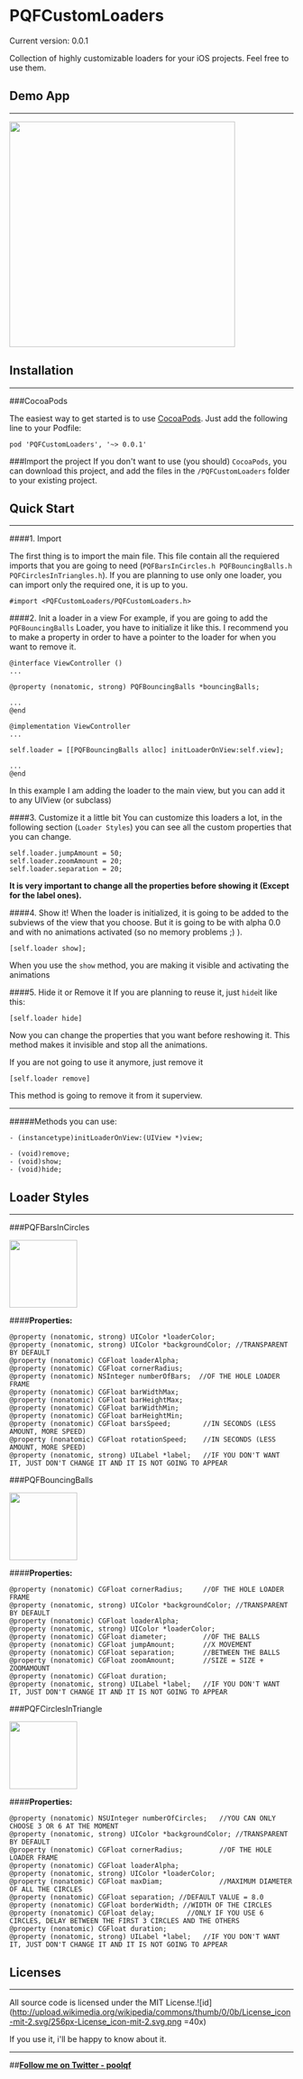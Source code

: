 PQFCustomLoaders
========
Current version: 0.0.1

Collection of highly customizable loaders for your iOS projects. Feel free to use them.

Demo App
--------
___

<img src="https://cloud.githubusercontent.com/assets/7887319/4922649/eb6aa62c-6513-11e4-96a6-b4768d670a29.gif" height="400px" />

Installation
--------
___

###CocoaPods

The easiest way to get started is to use [CocoaPods](http://cocoapods.org/). Just add the following line to your Podfile:

``` pod 'PQFCustomLoaders', '~> 0.0.1' ```

###Import the project
If you don't want to use (you should) ``CocoaPods``,  you can download this project, and add the files in the ``/PQFCustomLoaders`` folder to your existing project.

Quick Start
--------
___

####1. Import

The first thing is to import the main file. This file contain all the requiered imports that you are going to need (``PQFBarsInCircles.h PQFBouncingBalls.h PQFCirclesInTriangles.h``). If you are planning to use only one loader, you can import only the required one, it is up to you.

```
#import <PQFCustomLoaders/PQFCustomLoaders.h>
```

####2. Init a loader in a view
For example, if you are going to add the ``PQFBouncingBalls`` Loader, you have to initialize it like this.
I recommend you to make a property in order to have a pointer to the loader for when you want to remove it.

```
@interface ViewController ()
...

@property (nonatomic, strong) PQFBouncingBalls *bouncingBalls;

...
@end

@implementation ViewController
...

self.loader = [[PQFBouncingBalls alloc] initLoaderOnView:self.view];

...
@end
```
In this example I am adding the loader to the main view, but you can add it to any UIView (or subclass)

####3. Customize it a little bit
You can customize this loaders a lot, in the following section (``Loader Styles``) you can see all the custom properties that you can change.

```
self.loader.jumpAmount = 50;
self.loader.zoomAmount = 20;
self.loader.separation = 20;
```
__It is very important to change all the properties before showing it (Except for the label ones).__

####4. Show it!
When the loader is initialized, it is going to be added to the subviews of the view that you choose. But it is going to be with alpha 0.0 and with no animations activated (so no memory problems ;) ). 

```
[self.loader show];
```
When you use the ``show`` method, you are making it visible and activating the animations

####5. Hide it or Remove it
If you are planning to reuse it, just ``hide``it like this:

```
[self.loader hide]
```
Now you can change the properties that you want before reshowing it.
This method makes it invisible and stop all the animations.

If you are not going to use it anymore, just remove it

```
[self.loader remove]
```
This method is going to remove it from it superview.

____

#####Methods you can use:

```
- (instancetype)initLoaderOnView:(UIView *)view;

- (void)remove;
- (void)show;
- (void)hide;

```


Loader Styles
--------
___

###PQFBarsInCircles

<img src="https://cloud.githubusercontent.com/assets/7887319/4924136/6fa9da50-6520-11e4-87ca-c637e0d8908d.gif" height="120px" />

####__Properties:__
```
@property (nonatomic, strong) UIColor *loaderColor;
@property (nonatomic, strong) UIColor *backgroundColor; //TRANSPARENT BY DEFAULT
@property (nonatomic) CGFloat loaderAlpha;
@property (nonatomic) CGFloat cornerRadius;
@property (nonatomic) NSInteger numberOfBars;  //OF THE HOLE LOADER FRAME
@property (nonatomic) CGFloat barWidthMax;	
@property (nonatomic) CGFloat barHeightMax;
@property (nonatomic) CGFloat barWidthMin;
@property (nonatomic) CGFloat barHeightMin;
@property (nonatomic) CGFloat barsSpeed;		//IN SECONDS (LESS AMOUNT, MORE SPEED)
@property (nonatomic) CGFloat rotationSpeed;	//IN SECONDS (LESS AMOUNT, MORE SPEED)
@property (nonatomic, strong) UILabel *label;	//IF YOU DON'T WANT IT, JUST DON'T CHANGE IT AND IT IS NOT GOING TO APPEAR
```

###PQFBouncingBalls

<img src="https://cloud.githubusercontent.com/assets/7887319/4924135/6fa82a0c-6520-11e4-91fa-0fc000d5ecca.gif" height="120px" />

####__Properties:__
```
@property (nonatomic) CGFloat cornerRadius;		//OF THE HOLE LOADER FRAME
@property (nonatomic, strong) UIColor *backgroundColor; //TRANSPARENT BY DEFAULT
@property (nonatomic) CGFloat loaderAlpha;
@property (nonatomic, strong) UIColor *loaderColor;
@property (nonatomic) CGFloat diameter;			//OF THE BALLS
@property (nonatomic) CGFloat jumpAmount;		//X MOVEMENT
@property (nonatomic) CGFloat separation;		//BETWEEN THE BALLS
@property (nonatomic) CGFloat zoomAmount;		//SIZE = SIZE + ZOOMAMOUNT
@property (nonatomic) CGFloat duration;
@property (nonatomic, strong) UILabel *label;	//IF YOU DON'T WANT IT, JUST DON'T CHANGE IT AND IT IS NOT GOING TO APPEAR

```

###PQFCirclesInTriangle

<img src="https://cloud.githubusercontent.com/assets/7887319/4924134/6f6484fa-6520-11e4-9b7d-4b308ef5b53c.gif" height="120px" />

####__Properties:__
```
@property (nonatomic) NSUInteger numberOfCircles;	//YOU CAN ONLY CHOOSE 3 OR 6 AT THE MOMENT
@property (nonatomic, strong) UIColor *backgroundColor; //TRANSPARENT BY DEFAULT
@property (nonatomic) CGFloat cornerRadius;			//OF THE HOLE LOADER FRAME
@property (nonatomic) CGFloat loaderAlpha;
@property (nonatomic, strong) UIColor *loaderColor;
@property (nonatomic) CGFloat maxDiam;				//MAXIMUM DIAMETER OF ALL THE CIRCLES
@property (nonatomic) CGFloat separation; //DEFAULT VALUE = 8.0
@property (nonatomic) CGFloat borderWidth; //WIDTH OF THE CIRCLES
@property (nonatomic) CGFloat delay;		//ONLY IF YOU USE 6 CIRCLES, DELAY BETWEEN THE FIRST 3 CIRCLES AND THE OTHERS
@property (nonatomic) CGFloat duration;
@property (nonatomic, strong) UILabel *label;	//IF YOU DON'T WANT IT, JUST DON'T CHANGE IT AND IT IS NOT GOING TO APPEAR

```


Licenses
--------
___

All source code is licensed under the MIT License.![id](http://upload.wikimedia.org/wikipedia/commons/thumb/0/0b/License_icon-mit-2.svg/256px-License_icon-mit-2.svg.png =40x)

If you use it, i'll be happy to know about it.

___

##__[Follow me on Twitter - poolqf](https://twitter.com/poolqf)__